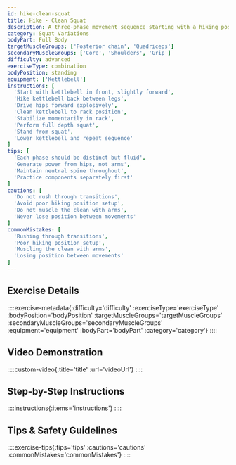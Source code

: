 ```yaml
---
id: hike-clean-squat
title: Hike - Clean Squat
description: A three-phase movement sequence starting with a hiking position, transitioning through a clean, and finishing with a squat, building explosive power and movement fluidity.
category: Squat Variations
bodyPart: Full Body
targetMuscleGroups: ['Posterior chain', 'Quadriceps']
secondaryMuscleGroups: ['Core', 'Shoulders', 'Grip']
difficulty: advanced
exerciseType: combination
bodyPosition: standing
equipment: ['Kettlebell']
instructions: [
  'Start with kettlebell in front, slightly forward',
  'Hike kettlebell back between legs',
  'Drive hips forward explosively',
  'Clean kettlebell to rack position',
  'Stabilize momentarily in rack',
  'Perform full depth squat',
  'Stand from squat',
  'Lower kettlebell and repeat sequence'
]
tips: [
  'Each phase should be distinct but fluid',
  'Generate power from hips, not arms',
  'Maintain neutral spine throughout',
  'Practice components separately first'
]
cautions: [
  'Do not rush through transitions',
  'Avoid poor hiking position setup',
  'Do not muscle the clean with arms',
  'Never lose position between movements'
]
commonMistakes: [
  'Rushing through transitions',
  'Poor hiking position setup',
  'Muscling the clean with arms',
  'Losing position between movements'
]
---
```


## Exercise Details

::::exercise-metadata{:difficulty='difficulty' :exerciseType='exerciseType' :bodyPosition='bodyPosition' :targetMuscleGroups='targetMuscleGroups' :secondaryMuscleGroups='secondaryMuscleGroups' :equipment='equipment' :bodyPart='bodyPart' :category='category'}
::::

## Video Demonstration

::::custom-video{:title='title' :url='videoUrl'}
::::

## Step-by-Step Instructions

::::instructions{:items='instructions'}
::::

## Tips & Safety Guidelines

::::exercise-tips{:tips='tips' :cautions='cautions' :commonMistakes='commonMistakes'}
::::

